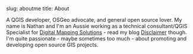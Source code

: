 slug: aboutme
title: About


A QGIS developer, OSGeo advocate, and general open source lover. My name is Nathan and I'm an Aussie working as a technical consultant/QGIS Specialist for [Digital Mapping Solutions](http://www.mapsolutions.com.au/) - read my blog [Disclaimer](./disclaimer.html) though. I'm quite passionate - maybe sometimes too much - about promoting and developing open source GIS projects.